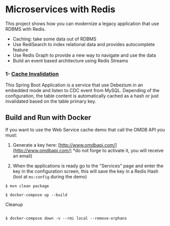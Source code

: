 # Microservices with Redis

This project shows how you can modernize a legacy application that use RDBMS with Redis.

* Caching: take some data out of RDBMS
* Use RediSearch to index relational data and provides autocomplete feature
* Use Redis Graph to provide a new way to navigate and use the data
* Build an event based architecture using Redis Streams


### 1- [Cache Invalidation](cache-invalidator-service)

This Spring Boot Application is a service that use Debezium in an embedded mode and listen to CDC event from MySQL.
Depending of the configuration, the table content is automatically cached as a hash or just invalidated based on the table primary key.




## Build and Run with Docker


If you want to use the Web Service cache demo that call the OMDB API you must:

1. Generate a key here: [http://www.omdbapi.com/](http://www.omdbapi.com/) *do not forge to activate it, you will receive an email)

2. When the applications is ready go to the "Services" page and enter the key in the configuration screen, this will save the key in a Redis Hash (lool at `ms:config` during the demo)



```
$ mvn clean package

$ docker-compose up --build

```

Cleanup

```

$ docker-compose down -v --rmi local --remove-orphans

```